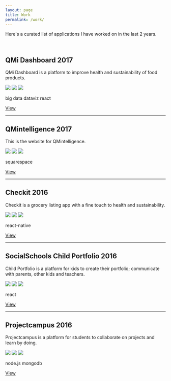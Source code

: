 ```yaml
---
layout: page
title: Work
permalink: /work/
---
```


Here's a curated list of applications I have worked on in the last 2 years.

<br/>

<h2>
  QMi Dashboard
  <span class="post-meta pull-right">2017</span>
</h2>

QMi Dashboard is a platform to improve health and sustainability of food products.

<img class="img-portfolio" src="https://placeholdit.co//i/400x300?&bg=ccc&fc=888&text=image">
<img class="img-portfolio" src="https://placeholdit.co//i/400x300?&bg=ccc&fc=888&text=image">
<img class="img-portfolio" src="https://placeholdit.co//i/400x300?&bg=ccc&fc=888&text=image">

<p>
  <span class="tag">big data</span>
  <span class="tag">dataviz</span>
  <span class="tag">react</span>
</p>

<a href="https://www.qmintelligence.com/qmi-dashboard-en-gezondheidsbenchmarks/">View</a>

---

<h2>
  QMintelligence
  <span class="post-meta pull-right">2017</span>
</h2>

This is the website for QMintelligence.

<img class="img-portfolio" src="https://placeholdit.co//i/400x300?&bg=ccc&fc=888&text=image">
<img class="img-portfolio" src="https://placeholdit.co//i/400x300?&bg=ccc&fc=888&text=image">
<img class="img-portfolio" src="https://placeholdit.co//i/400x300?&bg=ccc&fc=888&text=image">

<p>
  <span class="tag">squarespace</span>
</p>

<a href="https://www.qmintelligence.com/">View</a>

---

<h2>
  Checkit
  <span class="post-meta pull-right">2016</span>
</h2>

Checkit is a grocery listing app with a fine touch to health and sustainability.

<img class="img-portfolio" src="https://placeholdit.co//i/400x300?&bg=ccc&fc=888&text=image">
<img class="img-portfolio" src="https://placeholdit.co//i/400x300?&bg=ccc&fc=888&text=image">
<img class="img-portfolio" src="https://placeholdit.co//i/400x300?&bg=ccc&fc=888&text=image">

<p>
  <span class="tag">react-native</span>
</p>

<a href="http://www.thequestionmark.org/checkit">View</a>

---

<h2>
  SocialSchools Child Portfolio
  <span class="post-meta pull-right">2016</span>
</h2>

Child Portfolio is a platform for kids to create their portfolio; communicate with parents, other kids and teachers.

<img class="img-portfolio" src="https://placeholdit.co//i/400x300?&bg=ccc&fc=888&text=image">
<img class="img-portfolio" src="https://placeholdit.co//i/400x300?&bg=ccc&fc=888&text=image">
<img class="img-portfolio" src="https://placeholdit.co//i/400x300?&bg=ccc&fc=888&text=image">

<p>
  <span class="tag">react</span>
</p>

<a href="https://www.socialschools.nl/leerlingportfolio/">View</a>

---

<h2>
  Projectcampus
  <span class="post-meta pull-right">2016</span>
</h2>

Projectcampus is a platform for students to collaborate on projects and learn by doing.

<img class="img-portfolio" src="https://placeholdit.co//i/400x300?&bg=ccc&fc=888&text=image">
<img class="img-portfolio" src="https://placeholdit.co//i/400x300?&bg=ccc&fc=888&text=image">
<img class="img-portfolio" src="https://placeholdit.co//i/400x300?&bg=ccc&fc=888&text=image">

<p>
  <span class="tag">node.js</span>
  <span class="tag">mongodb</span>
</p>

<a href="https://about.projectcamp.us/">View</a>
